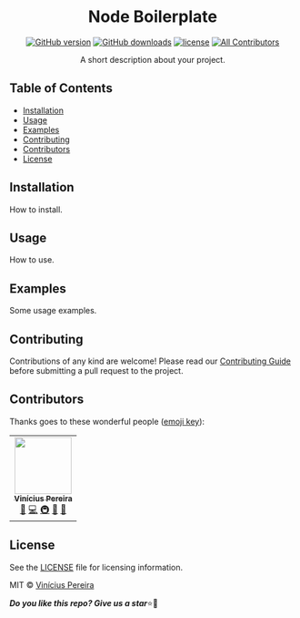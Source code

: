 <h1 align="center" style="font-weight:bold">Node Boilerplate</h1>

<span align="center">

[![GitHub version](https://img.shields.io/github/package-json/v/vinirossa/node-boilerplate/main?label=version)](https://github.com/vinirossa/node-boilerplate)
[![GitHub downloads](https://img.shields.io/github/downloads/vinirossa/node-boilerplate/total?color=41BC14)](https://github.com/vinirossa/node-boilerplate)
[![license](https://img.shields.io/badge/license-MIT-blue.svg)](https://github.com/vinirossa/node-boilerplate/blob/main/LICENSE)<!-- ALL-CONTRIBUTORS-BADGE:START - Do not remove or modify this section -->
[![All Contributors](https://img.shields.io/badge/all_contributors-1-orange.svg?style=flat-square&label=contributors)](#contributors)
<!-- ALL-CONTRIBUTORS-BADGE:END -->

<!-- [![npm version](https://img.shields.io/npm/v/node-boilerplate.svg?logo=npm&logoColor=fff&label=npm&color=b22323)](https://www.npmjs.com/package/node-boilerplate)
[![npm downloads](https://img.shields.io/npm/dt/node-boilerplate?color=success)](https://www.npmjs.com/package/node-boilerplate)
[![license](https://img.shields.io/badge/license-MIT-blue.svg)](https://github.com/vinirossa/node-boilerplate/blob/main/LICENSE)  -->

</span>

<span align="center">

A short description about your project.

</span>

<h2>Table of Contents</h2>

- [Installation](#installation)
- [Usage](#usage)
- [Examples](#examples)
- [Contributing](#contributing)
- [Contributors](#contributors)
- [License](#license)

## Installation

How to install.

## Usage

How to use.

## Examples

Some usage examples.

## Contributing

Contributions of any kind are welcome! Please read our [Contributing Guide](https://github.com/vinirossa/node-boilerplate/blob/main/CONTRIBUTING.md) before submitting a pull request to the project.

## Contributors

Thanks goes to these wonderful people ([emoji key](https://allcontributors.org/docs/en/emoji-key)):

<!-- ALL-CONTRIBUTORS-LIST:START - Do not remove or modify this section -->
<!-- prettier-ignore-start -->
<!-- markdownlint-disable -->
<table>
  <tr>
    <td align="center"><a href="https://github.com/vinirossa"><img src="https://avatars.githubusercontent.com/u/72560319?v=4?s=100" width="100px;" alt=""/><br /><sub><b>Vinícius Pereira</b></sub></a><br /><a href="#maintenance-vinirossa" title="Maintenance">🚧</a> <a href="https://github.com/vinirossa/node-boilerplate/commits?author=vinirossa" title="Code">💻</a> <a href="#infra-vinirossa" title="Infrastructure (Hosting, Build-Tools, etc)">🚇</a> <a href="https://github.com/vinirossa/node-boilerplate/commits?author=vinirossa" title="Documentation">📖</a> <a href="https://github.com/vinirossa/node-boilerplate/pulls?q=is%3Apr+reviewed-by%3Avinirossa" title="Reviewed Pull Requests">👀</a></td>
  </tr>
</table>

<!-- markdownlint-restore -->
<!-- prettier-ignore-end -->

<!-- ALL-CONTRIBUTORS-LIST:END -->

## License

See the [LICENSE](https://github.com/vinirossa/node-boilerplate/blob/main/LICENSE) file for licensing information.

MIT © [Vinícius Pereira](https://github.com/vinirossa)

***Do you like this repo? Give us a star***⭐💛
